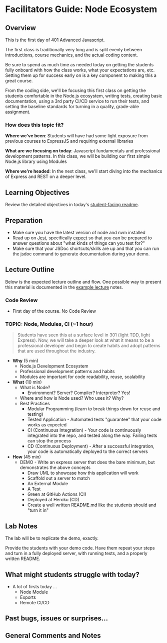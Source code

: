 # Facilitators Guide: Node Ecosystem

## Overview

This is the first day of 401 Advanced Javascript.

The first class is traditionally very long and is split evenly between introductions, course mechanics, and the actual coding content.

Be sure to spend as much time as needed today on getting the students fully onboard with how the class works, what your expectations are, etc. Setting them up for success early on is a key component to making this a great course.

From the coding side, we'll be focusing this first class on getting the students comfortable in the Node.js ecosystem, writing tests, creating basic documentation, using a 3rd party CI/CD service to run their tests, and setting the baseline standards for turning in a quality, grade-able assignment.

### How does this topic fit?

**Where we've been**:
Students will have had some light exposure from previous courses to ExpressJS and requiring external libraries

**What are we focusing on today**:
Javascript fundamentals and professional development patterns. In this class, we will be building our first simple Node.js library using Modules

**Where we're headed**:
In the next class, we'll start diving into the mechanics of Express and REST on a deeper level.

## Learning Objectives

Review the detailed objectives in today's [student-facing readme](../README.md).

## Preparation

- Make sure you have the latest version of node and nvm installed
- Read up on [Jest](https://jestjs.io/docs/en/getting-started), specifically [expect](https://jestjs.io/docs/en/expect) so that you can be prepared to answer questions about "what kinds of things can you test for?"
- Make sure that your JSDoc shortcuts/skills are up and that you can run the jsdoc command to generate documentation during your demo.

## Lecture Outline

Below is the expected lecture outline and flow. One possible way to present this material is documented in the [example lecture](./LECTURE-EXAMPLE.md) notes.

### Code Review

- First day of the course. No Code Review

### TOPIC: Node, Modules, CI (~1 hour)

> Students have seen this at a surface level in 301 (light TDD, light Express).  Now, we will take a deeper look at what it means to be a professional developer and begin to create habits and adopt patterns that are used throughout the industry.

- **Why** (5 min)
  - Node.js Development Ecosystem
  - Professional development patterns and habits
  - Modules are important for code readability, reuse, scalability
- **What** (10 min)
  - What is Node?
    - Environment? Server? Compiler? Interpreter? Yes!
  - Where and how is Node used? Who uses it? Why?
  - Best Practices
    - Modular Programming (learn to break things down for reuse and testing)
    - Tested Application - Automated tests "guarantee" that your code works as expected
    - CI (Continuous Integration) - Your code is continuously integrated into the repo, and tested along the way. Failing tests can stop the process
    - CD (Continuous Deployment) - After a successful integration, your code is automatically deployed to the correct servers
- **How** (45 min)
  - DEMO - Write an express server that does the bare minimum, but demonstrates the above concepts
    - Draw UML to showcase how this application will work
    - Scaffold out a server to match
    - An External Module
    - A Test
    - Green at GitHub Actions (CI)
    - Deployed at Heroku (CD)
    - Create a well written README.md like the students should and "turn it in"

## Lab Notes

The lab will be to replicate the demo, exactly.

Provide the students with your demo code. Have them repeat your steps and turn in a fully deployed server, with running tests, and a properly written README.

## What might students struggle with today?

- A lot of firsts today ...
  - Node Module
  - Exports
  - Remote CI/CD

## Past bugs, issues or surprises...

## General Comments and Notes
